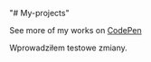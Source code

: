 "# My-projects" 
<p>See more of my works on <a href="https://codepen.io/Rotarepmi/">CodePen</a></p>
Wprowadziłem testowe zmiany.